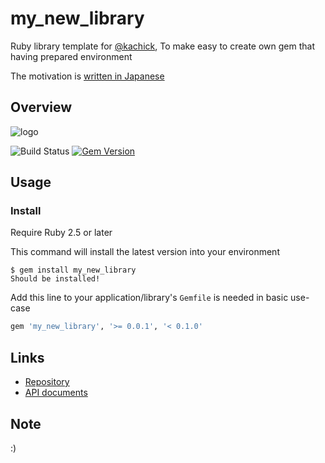 # my_new_library

Ruby library template for [@kachick](https://github.com/kachick), To make easy to create own gem that having prepared environment

The motivation is [written in Japanese](https://github.com/kachick/times_kachick/issues/75)

## Overview

![logo](https://raw.githubusercontent.com/kachick/my_new_library/main/logo.png)

![Build Status](https://github.com/kachick/my_new_library/actions/workflows/test_behaviors.yml/badge.svg?branch=main)
[![Gem Version](https://badge.fury.io/rb/my_new_library.png)](http://badge.fury.io/rb/my_new_library)

## Usage

### Install

Require Ruby 2.5 or later

This command will install the latest version into your environment

```console
$ gem install my_new_library
Should be installed!
```

Add this line to your application/library's `Gemfile` is needed in basic use-case

```ruby
gem 'my_new_library', '>= 0.0.1', '< 0.1.0'
```

## Links

- [Repository](https://github.com/kachick/my_new_library)
- [API documents](https://kachick.github.io/my_new_library/)

## Note

:)
